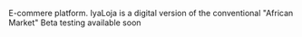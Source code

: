 E-commere platform.
IyaLoja is a digital version of the conventional "African Market"
Beta testing available soon
